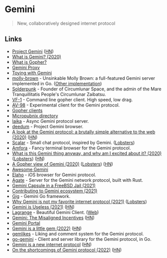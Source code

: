 # Gemini

> New, collaboratively designed internet protocol

## Links

- [Project Gemini](https://gemini.circumlunar.space/) ([HN](https://news.ycombinator.com/item?id=23042424))
- [What is Gemini? (2020)](https://www.youtube.com/watch?v=DoEI6VzybDk)
- [What is Gopher?](https://www.youtube.com/watch?v=QGCSYyH2r6k)
- [Gemini Proxy](https://proxy.vulpes.one/gemini/gemini.circumlunar.space/)
- [Toying with Gemini](https://andregarzia.com/2020/05/toying-with-gemini.html)
- [molly-brown](https://tildegit.org/solderpunk/molly-brown) - Unsinkable Molly Brown: a full-featured Gemini server implemented in Go. ([Other implementation](https://github.com/jackdoe/net-gemini))
- [Solderpunk](https://www.circumlunar.space/~solderpunk/) - Founder of Circumlunar Space, and the admin of the Mare Tranquillitatis People's Circumlunar Zaibatsu.
- [VF-1](https://github.com/solderpunk/VF-1) - Command line gopher client. High speed, low drag.
- [AV-98](https://tildegit.org/solderpunk/AV-98) - Experimental client for the Gemini protocol.
- [Gopher clients](https://www.circumlunar.space/~solderpunk/clients.html)
- [Micropubnix directory](https://www.circumlunar.space/~solderpunk/micropubnix.html)
- [laika](https://github.com/gbmor/laika) - Async Gemini protocol server.
- [deedum](https://github.com/snoe/deedum) - Project Gemini browser.
- [A look at the Gemini protocol: a brutally simple alternative to the web (2020)](https://toffelblog.xyz/blog/gemini-overview/) ([HN](https://news.ycombinator.com/item?id=23730408))
- [Scalar](https://sr.ht/~icefox/scalar/) - Small chat protocol, inspired by Gemini. ([Lobsters](https://lobste.rs/s/gnd8bc/scalar_small_chat_protocol_inspired_by))
- [Amfora](https://github.com/makeworld-the-better-one/amfora) - Fancy terminal browser for the Gemini protocol.
- [What is this Gemini thing anyway, and why am I excited about it? (2020)](https://drewdevault.com/2020/11/01/What-is-Gemini-anyway.html) ([Lobsters](https://lobste.rs/s/ivryqt/what_is_this_gemini_thing_anyway_why_am_i)) ([HN](https://news.ycombinator.com/item?id=28600436))
- [A Gopher view of Gemini (2020)](https://oldvcr.blogspot.com/2020/11/a-gopher-view-of-gemini.html) ([Lobsters](https://lobste.rs/s/88qncl/gopher_view_gemini)) ([HN](https://news.ycombinator.com/item?id=25005307))
- [Awesome Gemini](https://github.com/kr1sp1n/awesome-gemini)
- [Elaho](https://github.com/pitr/gemini-ios) - iOS browser for Gemini protocol.
- [Agate](https://github.com/mbrubeck/agate) - Server for the Gemini network protocol, built with Rust.
- [Gemini Capsule in a FreeBSD Jail (2021)](https://www.ecliptik.com/Gemini-Capsule-in-a-FreeBSD-Jail/)
- [Contributing to Gemini ecosystem (2021)](https://pitr.ca/2021-05-29-gemini-ecosystem)
- [Gig](https://github.com/pitr/gig) - Gemini Go framework.
- [Why Gemini is not my favorite internet protocol (2021)](https://gerikson.com/blog/comm/Why-u-no-gemini.html) ([Lobsters](https://lobste.rs/s/vhlagb/why_gemini_is_not_my_favorite_internet))
- [Gemini is Useless (2021)](https://alex.flounder.online/gemlog/2021-01-08-useless.gmi) ([HN](https://news.ycombinator.com/item?id=27490769))
- [Lagrange](https://github.com/skyjake/lagrange) - Beautiful Gemini Client. ([Web](https://gmi.skyjake.fi/lagrange/))
- [Gemini: The Misaligned Incentives](https://gerikson.com/blog/comm/Gemini-misaligned-incentives.html) ([HN](https://news.ycombinator.com/item?id=28688232))
- [Gemini Portal](https://portal.mozz.us/gemini/gemini.circumlunar.space/)
- [Gemini is a little gem (2022)](https://andregarzia.com/2022/01/gemini-is-a-little-gem.html) ([HN](https://news.ycombinator.com/item?id=30072085))
- [gemlikes](https://github.com/makeworld-the-better-one/gemlikes) - Liking and comment system for the Gemini protocol.
- [go-gemini](https://github.com/makeworld-the-better-one/go-gemini) - Client and server library for the Gemini protocol, in Go.
- [Gemini is a new internet protocol](https://admin.flounder.online/gemini.gmi) ([HN](https://news.ycombinator.com/item?id=30667545))
- [On the shortcomings of Gemini protocol (2022)](https://lof.flounder.online/gemlog/2022-05-30%20On%20the%20shortcomings%20of%20gemini%20protocol.gmi) ([HN](https://news.ycombinator.com/item?id=31560509))